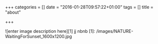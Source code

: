 +++
categories = []
date = "2016-01-28T09:57:22+01:00"
tags = []
title = "about"

+++
![enter image description here][1]
jj
nbnb
  [1]: /images/NATURE-WaitingForSunset_1600x1200.jpg
